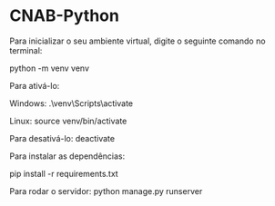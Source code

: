 # CNAB-Python

Para inicializar o seu ambiente virtual, digite o seguinte comando no terminal:

python -m venv venv

Para ativá-lo:

Windows:
.\venv\Scripts\activate

Linux:
source venv/bin/activate

Para desativá-lo:
deactivate

Para instalar as dependências:

pip install -r requirements.txt

Para rodar o servidor: python manage.py runserver
